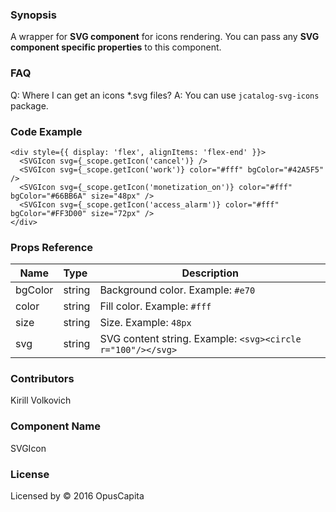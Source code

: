 ### Synopsis

A wrapper for **SVG component** for icons rendering.
You can pass any **SVG component specific properties** to this component.

### FAQ

Q: Where I can get an icons *.svg files? 
A: You can use `jcatalog-svg-icons` package.

### Code Example

```
<div style={{ display: 'flex', alignItems: 'flex-end' }}>
  <SVGIcon svg={_scope.getIcon('cancel')} />
  <SVGIcon svg={_scope.getIcon('work')} color="#fff" bgColor="#42A5F5"  />
  <SVGIcon svg={_scope.getIcon('monetization_on')} color="#fff" bgColor="#66BB6A" size="48px" />
  <SVGIcon svg={_scope.getIcon('access_alarm')} color="#fff" bgColor="#FF3D00" size="72px" />
</div>
```

### Props Reference

| Name                          | Type                  | Description                                                |
| ------------------------------|:----------------------| -----------------------------------------------------------|
| bgColor | string | Background color. Example: `#e70` |
| color | string | Fill color. Example: `#fff` |
| size | string | Size. Example: `48px` |
| svg | string | SVG content string. Example: `<svg><circle r="100"/></svg>` |

### Contributors

Kirill Volkovich

### Component Name

SVGIcon

### License

Licensed by © 2016 OpusCapita

